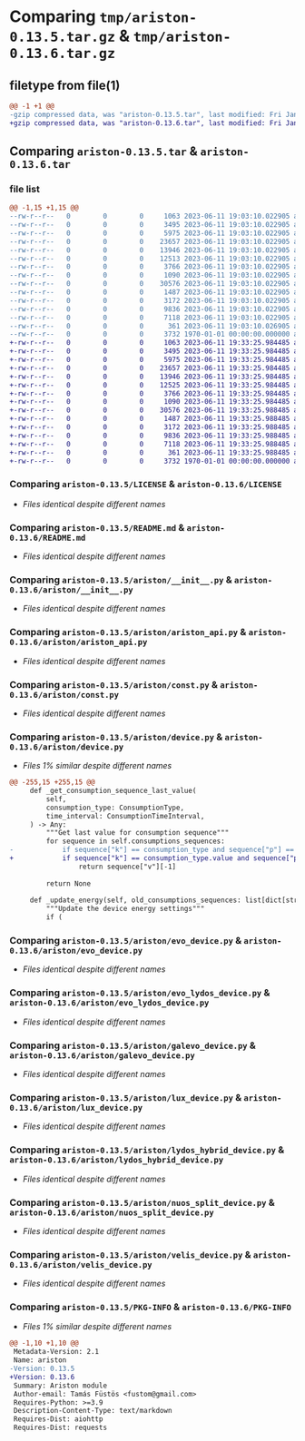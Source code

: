 # Comparing `tmp/ariston-0.13.5.tar.gz` & `tmp/ariston-0.13.6.tar.gz`

## filetype from file(1)

```diff
@@ -1 +1 @@
-gzip compressed data, was "ariston-0.13.5.tar", last modified: Fri Jan  1 00:00:00 2016, max compression
+gzip compressed data, was "ariston-0.13.6.tar", last modified: Fri Jan  1 00:00:00 2016, max compression
```

## Comparing `ariston-0.13.5.tar` & `ariston-0.13.6.tar`

### file list

```diff
@@ -1,15 +1,15 @@
--rw-r--r--   0        0        0     1063 2023-06-11 19:03:10.022905 ariston-0.13.5/LICENSE
--rw-r--r--   0        0        0     3495 2023-06-11 19:03:10.022905 ariston-0.13.5/README.md
--rw-r--r--   0        0        0     5975 2023-06-11 19:03:10.022905 ariston-0.13.5/ariston/__init__.py
--rw-r--r--   0        0        0    23657 2023-06-11 19:03:10.022905 ariston-0.13.5/ariston/ariston_api.py
--rw-r--r--   0        0        0    13946 2023-06-11 19:03:10.022905 ariston-0.13.5/ariston/const.py
--rw-r--r--   0        0        0    12513 2023-06-11 19:03:10.022905 ariston-0.13.5/ariston/device.py
--rw-r--r--   0        0        0     3766 2023-06-11 19:03:10.022905 ariston-0.13.5/ariston/evo_device.py
--rw-r--r--   0        0        0     1090 2023-06-11 19:03:10.022905 ariston-0.13.5/ariston/evo_lydos_device.py
--rw-r--r--   0        0        0    30576 2023-06-11 19:03:10.022905 ariston-0.13.5/ariston/galevo_device.py
--rw-r--r--   0        0        0     1487 2023-06-11 19:03:10.022905 ariston-0.13.5/ariston/lux_device.py
--rw-r--r--   0        0        0     3172 2023-06-11 19:03:10.022905 ariston-0.13.5/ariston/lydos_hybrid_device.py
--rw-r--r--   0        0        0     9836 2023-06-11 19:03:10.022905 ariston-0.13.5/ariston/nuos_split_device.py
--rw-r--r--   0        0        0     7118 2023-06-11 19:03:10.022905 ariston-0.13.5/ariston/velis_device.py
--rw-r--r--   0        0        0      361 2023-06-11 19:03:10.026905 ariston-0.13.5/pyproject.toml
--rw-r--r--   0        0        0     3732 1970-01-01 00:00:00.000000 ariston-0.13.5/PKG-INFO
+-rw-r--r--   0        0        0     1063 2023-06-11 19:33:25.984485 ariston-0.13.6/LICENSE
+-rw-r--r--   0        0        0     3495 2023-06-11 19:33:25.984485 ariston-0.13.6/README.md
+-rw-r--r--   0        0        0     5975 2023-06-11 19:33:25.984485 ariston-0.13.6/ariston/__init__.py
+-rw-r--r--   0        0        0    23657 2023-06-11 19:33:25.984485 ariston-0.13.6/ariston/ariston_api.py
+-rw-r--r--   0        0        0    13946 2023-06-11 19:33:25.984485 ariston-0.13.6/ariston/const.py
+-rw-r--r--   0        0        0    12525 2023-06-11 19:33:25.984485 ariston-0.13.6/ariston/device.py
+-rw-r--r--   0        0        0     3766 2023-06-11 19:33:25.984485 ariston-0.13.6/ariston/evo_device.py
+-rw-r--r--   0        0        0     1090 2023-06-11 19:33:25.984485 ariston-0.13.6/ariston/evo_lydos_device.py
+-rw-r--r--   0        0        0    30576 2023-06-11 19:33:25.988485 ariston-0.13.6/ariston/galevo_device.py
+-rw-r--r--   0        0        0     1487 2023-06-11 19:33:25.988485 ariston-0.13.6/ariston/lux_device.py
+-rw-r--r--   0        0        0     3172 2023-06-11 19:33:25.988485 ariston-0.13.6/ariston/lydos_hybrid_device.py
+-rw-r--r--   0        0        0     9836 2023-06-11 19:33:25.988485 ariston-0.13.6/ariston/nuos_split_device.py
+-rw-r--r--   0        0        0     7118 2023-06-11 19:33:25.988485 ariston-0.13.6/ariston/velis_device.py
+-rw-r--r--   0        0        0      361 2023-06-11 19:33:25.988485 ariston-0.13.6/pyproject.toml
+-rw-r--r--   0        0        0     3732 1970-01-01 00:00:00.000000 ariston-0.13.6/PKG-INFO
```

### Comparing `ariston-0.13.5/LICENSE` & `ariston-0.13.6/LICENSE`

 * *Files identical despite different names*

### Comparing `ariston-0.13.5/README.md` & `ariston-0.13.6/README.md`

 * *Files identical despite different names*

### Comparing `ariston-0.13.5/ariston/__init__.py` & `ariston-0.13.6/ariston/__init__.py`

 * *Files identical despite different names*

### Comparing `ariston-0.13.5/ariston/ariston_api.py` & `ariston-0.13.6/ariston/ariston_api.py`

 * *Files identical despite different names*

### Comparing `ariston-0.13.5/ariston/const.py` & `ariston-0.13.6/ariston/const.py`

 * *Files identical despite different names*

### Comparing `ariston-0.13.5/ariston/device.py` & `ariston-0.13.6/ariston/device.py`

 * *Files 1% similar despite different names*

```diff
@@ -255,15 +255,15 @@
     def _get_consumption_sequence_last_value(
         self,
         consumption_type: ConsumptionType,
         time_interval: ConsumptionTimeInterval,
     ) -> Any:
         """Get last value for consumption sequence"""
         for sequence in self.consumptions_sequences:
-            if sequence["k"] == consumption_type and sequence["p"] == time_interval:
+            if sequence["k"] == consumption_type.value and sequence["p"] == time_interval.value:
                 return sequence["v"][-1]
 
         return None
 
     def _update_energy(self, old_consumptions_sequences: list[dict[str, Any]]) -> None:
         """Update the device energy settings"""
         if (
```

### Comparing `ariston-0.13.5/ariston/evo_device.py` & `ariston-0.13.6/ariston/evo_device.py`

 * *Files identical despite different names*

### Comparing `ariston-0.13.5/ariston/evo_lydos_device.py` & `ariston-0.13.6/ariston/evo_lydos_device.py`

 * *Files identical despite different names*

### Comparing `ariston-0.13.5/ariston/galevo_device.py` & `ariston-0.13.6/ariston/galevo_device.py`

 * *Files identical despite different names*

### Comparing `ariston-0.13.5/ariston/lux_device.py` & `ariston-0.13.6/ariston/lux_device.py`

 * *Files identical despite different names*

### Comparing `ariston-0.13.5/ariston/lydos_hybrid_device.py` & `ariston-0.13.6/ariston/lydos_hybrid_device.py`

 * *Files identical despite different names*

### Comparing `ariston-0.13.5/ariston/nuos_split_device.py` & `ariston-0.13.6/ariston/nuos_split_device.py`

 * *Files identical despite different names*

### Comparing `ariston-0.13.5/ariston/velis_device.py` & `ariston-0.13.6/ariston/velis_device.py`

 * *Files identical despite different names*

### Comparing `ariston-0.13.5/PKG-INFO` & `ariston-0.13.6/PKG-INFO`

 * *Files 1% similar despite different names*

```diff
@@ -1,10 +1,10 @@
 Metadata-Version: 2.1
 Name: ariston
-Version: 0.13.5
+Version: 0.13.6
 Summary: Ariston module
 Author-email: Tamás Füstös <fustom@gmail.com>
 Requires-Python: >=3.9
 Description-Content-Type: text/markdown
 Requires-Dist: aiohttp
 Requires-Dist: requests
```

